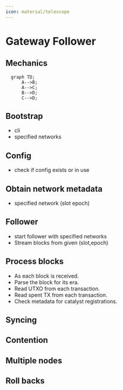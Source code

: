 ```yaml
---
icon: material/telescope
---
```


# Gateway Follower


## Mechanics

```mermaid
  graph TD;
      A-->B;
      A-->C;
      B-->D;
      C-->D;
```

## Bootstrap


- cli
- specified networks 

## Config 
- check if config exists or in use

## Obtain network metadata


- specified network (slot epoch)


## Follower
- start follower with specified networks
- Stream blocks from given (slot,epoch)



## Process blocks

- As each block is received.
- Parse the block for its era.
- Read UTXO from each transaction.
- Read spent TX from each transaction.
- Check metadata for catalyst registrations.


## Syncing

## Contention

## Multiple nodes

## Roll backs